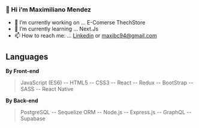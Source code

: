 ### 👋  Hi i’m Maximiliano Mendez
- 🔭 I’m currently working on ... E-Comerse ThechStore 
- 🌱 I’m currently learning ... Next.Js 
- 📫 How to reach me: ... [Linkedin](https://www.linkedin.com/in/maximiliano-m%C3%A9ndez-4751071b2/) or maxibc94@gmail.com

## Languages
**By Front-end** 
> JavaScript (ES6) -- HTML5 -- CSS3 -- React -- Redux -- BootStrap -- SASS -- React Native

**By Back-end**
>PostgreSQL -- Sequelize ORM -- Node.js -- Express.js -- GraphQL -- Supabase

<!--
**maxicuyo94/maxicuyo94** is a ✨ _special_ ✨ repository because its `README.md` (this file) appears on your GitHub profile.

Here are some ideas to get you started:

- 🔭 I’m currently working on ...
- 🌱 I’m currently learning ...
- 👯 I’m looking to collaborate on ...
- 🤔 I’m looking for help with ...
- 💬 Ask me about ...
- 📫 How to reach me: ...
- 😄 Pronouns: ...
- ⚡ Fun fact: ...
-->
